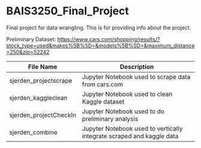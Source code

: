 # BAIS3250_Final_Project
Final project for data wrangling. 
This is for providing info about the project.

Preliminary Dataset: https://www.cars.com/shopping/results/?stock_type=used&makes%5B%5D=&models%5B%5D=&maximum_distance=250&zip=52242

| File Name | Description |
| ------ | ------ |
| sjerden_projectscrape | Jupyter Notebook used to scrape data from cars.com |
| sjerden_kaggleclean | Jupyter Notebook used to clean Kaggle dataset |
| sjerden_projectCheckIn | Jupyter Notebook used to do preliminary analysis |
| sjerden_combine | Jupyter Notebook used to vertically integrate scraped and kaggle data |


